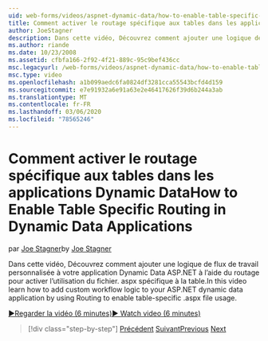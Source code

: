 ```yaml
---
uid: web-forms/videos/aspnet-dynamic-data/how-to-enable-table-specific-routing-in-dynamic-data-applications
title: Comment activer le routage spécifique aux tables dans les applications Dynamic Data | Microsoft Docs
author: JoeStagner
description: Dans cette vidéo, Découvrez comment ajouter une logique de flux de travail personnalisée à votre application Dynamic Data ASP.NET à l’aide du routage pour activer l’utilisation du fichier. aspx spécifique à la table.
ms.author: riande
ms.date: 10/23/2008
ms.assetid: cfbfa166-2f92-4f21-889c-95c9bef436cc
msc.legacyurl: /web-forms/videos/aspnet-dynamic-data/how-to-enable-table-specific-routing-in-dynamic-data-applications
msc.type: video
ms.openlocfilehash: a1b099aedc6fa0824df3281cca55543bcfd4d159
ms.sourcegitcommit: e7e91932a6e91a63e2e46417626f39d6b244a3ab
ms.translationtype: MT
ms.contentlocale: fr-FR
ms.lasthandoff: 03/06/2020
ms.locfileid: "78565246"
---
```

# <a name="how-to-enable-table-specific-routing-in-dynamic-data-applications"></a><span data-ttu-id="3605c-103">Comment activer le routage spécifique aux tables dans les applications Dynamic Data</span><span class="sxs-lookup"><span data-stu-id="3605c-103">How to Enable Table Specific Routing in Dynamic Data Applications</span></span>

<span data-ttu-id="3605c-104">par [Joe Stagner](https://github.com/JoeStagner)</span><span class="sxs-lookup"><span data-stu-id="3605c-104">by [Joe Stagner](https://github.com/JoeStagner)</span></span>

<span data-ttu-id="3605c-105">Dans cette vidéo, Découvrez comment ajouter une logique de flux de travail personnalisée à votre application Dynamic Data ASP.NET à l’aide du routage pour activer l’utilisation du fichier. aspx spécifique à la table.</span><span class="sxs-lookup"><span data-stu-id="3605c-105">In this video learn how to add custom workflow logic to your ASP.NET dynamic data application by using Routing to enable table-specific .aspx file usage.</span></span>

[<span data-ttu-id="3605c-106">&#9654;Regarder la vidéo (6 minutes)</span><span class="sxs-lookup"><span data-stu-id="3605c-106">&#9654; Watch video (6 minutes)</span></span>](https://channel9.msdn.com/Blogs/ASP-NET-Site-Videos/how-to-enable-table-specific-routing-in-dynamic-data-applications)

> [!div class="step-by-step"]
> <span data-ttu-id="3605c-107">[Précédent](enable-in-line-editing-in-aspnet-dynamic-data-applications.md)
> [Suivant](how-to-use-attribute-validation-in-aspnet-dynamic-data-applications.md)</span><span class="sxs-lookup"><span data-stu-id="3605c-107">[Previous](enable-in-line-editing-in-aspnet-dynamic-data-applications.md)
[Next](how-to-use-attribute-validation-in-aspnet-dynamic-data-applications.md)</span></span>
